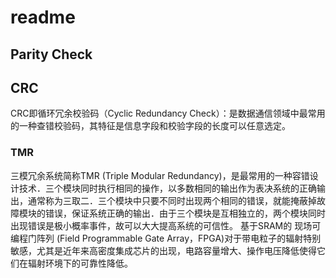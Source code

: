 # readme


## Parity Check


## CRC

CRC即循环冗余校验码（Cyclic Redundancy Check）：是数据通信领域中最常用的一种查错校验码，其特征是信息字段和校验字段的长度可以任意选定。

### TMR 
三模冗余系统简称TMR (Triple Modular Redundancy)，是最常用的一种容错设计技术．三个模块同时执行相同的操作，以多数相同的输出作为表决系统的正确输出，通常称为三取二．三个模块中只要不同时出现两个相同的错误，就能掩蔽掉故障模块的错误，保证系统正确的输出．由于三个模块是互相独立的，两个模块同时出现错误是极小概率事件，故可以大大提高系统的可信性。 基于SRAM的 现场可编程门阵列 (Field Programmable Gate Array，FPGA)对于带电粒子的辐射特别敏感，尤其是近年来高密度集成芯片的出现，电路容量增大、操作电压降低使得它们在辐射环境下的可靠性降低。